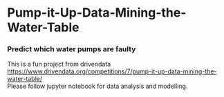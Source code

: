 # Pump-it-Up-Data-Mining-the-Water-Table
### Predict which water pumps are faulty<br>
This is a fun project from drivendata https://www.drivendata.org/competitions/7/pump-it-up-data-mining-the-water-table/<br>
Please follow jupyter notebook for data analysis and modelling.<br>

